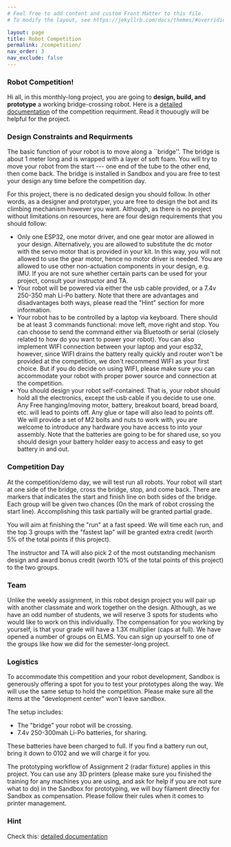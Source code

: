 ```yaml
---
# Feel free to add content and custom Front Matter to this file.
# To modify the layout, see https://jekyllrb.com/docs/themes/#overriding-theme-defaults

layout: page
title: Robot Competition
permalink: /competition/
nav_order: 3
nav_exclude: false
---
```


### Robot Competition!

Hi all, in this monthly-long project, you are going to **design, build, and prototype** a working bridge-crossing robot. Here is a [detailed documentation](assets/pdf/assignments/Robot_Design_Competition.pdf) of the competition requirment. Read it thouougly will be helpful for the project. 

### Design Constraints and Requirments
The basic function of your robot is to move along a ``bridge''. The bridge is about 1 meter long and is wrapped with a layer of soft foam. You will try to move your robot from the start --- one end of the tube to the other end, then come back. The bridge is installed in Sandbox and you are free to test your design any time before the competition day.

For this project, there is no dedicated design you should follow. In other words, as a designer and prototyper, you are free to design the bot and its climbing mechanism however you want. Although, as there is no project without limitations on resources, here are four design requirements that you should follow:

<ul>
    <li>Only one ESP32, one motor driver, and one gear motor are allowed in your design. Alternatively, you are allowed to substitute the dc motor with the servo motor that is provided in your kit. In this way, you will not allowed to use the gear motor, hence no motor driver is needed. You are allowed to use other non-actuation components in your design, e.g. IMU. If you are not sure whether certain parts can be used for your project, consult your instructor and TA.</li>
    <li>Your robot will be powered via either the usb cable provided, or a 7.4v 250-350 mah Li-Po battery. Note that there are advantages and disadvantages both ways, please read the "Hint" section for more information.</li>
    <li>Your robot has to be controlled by a laptop via keyboard. There should be at least 3 commands functional: move left, move right and stop. You can choose to send the command either via Bluetooth or serial (closely related to how do you want to power your robot). You can also implement WIFI connection between your laptop and your esp32, however, since WIFI drains the battery really quickly and router won't be provided at the competition, we don't recommend WIFI as your first choice. But if you do decide on using WIFI, please make sure you can accommodate your robot with proper power source and connection at the competition.</li>
    <li>You should design your robot self-contained. That is, your robot should hold all the electronics, except the usb cable if you decide to use one. Any Free hanging/moving motor, battery, breakout board, bread board, etc. will lead to points off. Any glue or tape will also lead to points off. We will provide a set of M2 bolts and nuts to work with, you are welcome to introduce any hardware you have access to into your assembly. Note that the batteries are going to be for shared use, so you should design your battery holder easy to access and easy to get battery in and out.</li>
</ul>

### Competition Day
At the competition/demo day, we will test run all robots. Your robot will start at one side of the bridge, cross the bridge, stop, and come back. There are markers that indicates the start and finish line on both sides of the bridge. Each group will be given two chances (On the mark of robot crossing the start line). Accomplishing this task partially will be granted partial grade.

You will aim at finishing the "run" at a fast speed. We will time each run, and the top 3 groups with the "fastest lap" will be granted extra credit (worth 5\% of the total points if this project).

The instructor and TA will also pick 2 of the most outstanding mechanism design and award bonus credit (worth 10\% of the total points of this project) to the two groups.

### Team
Unlike the weekly assignment, in this robot design project you will pair up with another classmate and work together on the design. Although, as we have an odd number of students, we will reserve 3 spots for students who would like to work on this individually. The compensation for you working by yourself, is that your grade will have a 1.3X multiplier (caps at full). We have opened a number of groups on ELMS. You can sign up yourself to one of the groups like how we did for the semester-long project.
### Logistics
To accommodate this competition and your robot development, Sandbox is generously offering a spot for you to test your prototypes along the way. We will use the same setup to hold the competition. Please make sure all the items at the "development center" won't leave sandbox.

The setup includes:

<ul>
    <li>The "bridge" your robot will be crossing.</li>
    <li>7.4v 250-300mah Li-Po batteries, for sharing.</li>
</ul>

These batteries have been charged to full. If you find a battery run out, bring it down to 0102 and we will charge it
for you.


The prototyping workflow of Assignment 2 (radar fixture) applies in this project. You can use any 3D printers (please make sure you finished the training for any machines you are using, and ask for help if you are not sure what to do) in the Sandbox for prototyping, we will buy filament directly for Sandbox as compensation. Please follow their rules when it comes to printer management.

### Hint
Check this: [detailed documentation](assets/pdf/assignments/Robot_Design_Competition.pdf)